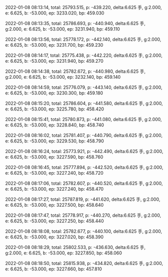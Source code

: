 2022-01-08 08:13:14, total: 25793.515, p: -439.220, delta:6.625 手, g:2.000, e: 6.625, b: -53.000, ep: 3233.020, bp: 459.030

2022-01-08 08:13:35, total: 25786.693, p: -440.940, delta:6.625 手, g:2.000, e: 6.625, b: -53.000, ep: 3231.940, bp: 459.110

2022-01-08 08:13:56, total: 25778.172, p: -442.140, delta:6.625 手, g:2.000, e: 6.625, b: -53.000, ep: 3231.700, bp: 459.230

2022-01-08 08:14:17, total: 25775.438, p: -442.220, delta:6.625 手, g:2.000, e: 6.625, b: -53.000, ep: 3231.940, bp: 459.270

2022-01-08 08:14:38, total: 25782.672, p: -440.980, delta:6.625 手, g:2.000, e: 6.625, b: -53.000, ep: 3232.140, bp: 459.140

2022-01-08 08:14:59, total: 25776.079, p: -443.140, delta:6.625 手, g:2.000, e: 6.625, b: -53.000, ep: 3230.300, bp: 459.180

2022-01-08 08:15:20, total: 25786.604, p: -441.580, delta:6.625 手, g:2.000, e: 6.625, b: -53.000, ep: 3225.780, bp: 458.420

2022-01-08 08:15:41, total: 25780.873, p: -441.080, delta:6.625 手, g:2.000, e: 6.625, b: -53.000, ep: 3228.840, bp: 458.740

2022-01-08 08:16:02, total: 25781.407, p: -440.790, delta:6.625 手, g:2.000, e: 6.625, b: -53.000, ep: 3229.530, bp: 458.790

2022-01-08 08:16:24, total: 25773.921, p: -442.490, delta:6.625 手, g:2.000, e: 6.625, b: -53.000, ep: 3227.590, bp: 458.760

2022-01-08 08:16:45, total: 25777.894, p: -442.520, delta:6.625 手, g:2.000, e: 6.625, b: -53.000, ep: 3227.240, bp: 458.720

2022-01-08 08:17:06, total: 25782.607, p: -440.520, delta:6.625 手, g:2.000, e: 6.625, b: -53.000, ep: 3227.240, bp: 458.470

2022-01-08 08:17:27, total: 25787.819, p: -441.620, delta:6.625 手, g:2.000, e: 6.625, b: -53.000, ep: 3227.500, bp: 458.640

2022-01-08 08:17:47, total: 25778.917, p: -440.270, delta:6.625 手, g:2.000, e: 6.625, b: -53.000, ep: 3227.250, bp: 458.440

2022-01-08 08:18:08, total: 25782.677, p: -440.100, delta:6.625 手, g:2.000, e: 6.625, b: -53.000, ep: 3227.020, bp: 458.390

2022-01-08 08:18:29, total: 25802.533, p: -436.630, delta:6.625 手, g:2.000, e: 6.625, b: -53.000, ep: 3227.850, bp: 458.060

2022-01-08 08:18:50, total: 25815.938, p: -434.820, delta:6.625 手, g:2.000, e: 6.625, b: -53.000, ep: 3227.660, bp: 457.810